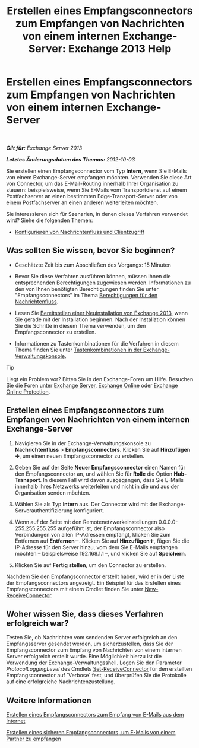 ﻿---
title: 'Erstellen eines Empfangsconnectors zum Empfangen von Nachrichten von einem internen Exchange-Server: Exchange 2013 Help'
TOCTitle: Erstellen eines Empfangsconnectors zum Empfangen von Nachrichten von einem internen Exchange-Server
ms:assetid: 546cead9-7a2d-4332-a5f6-35343d56c619
ms:mtpsurl: https://technet.microsoft.com/de-de/library/JJ657448(v=EXCHG.150)
ms:contentKeyID: 50475705
ms.date: 04/24/2018
mtps_version: v=EXCHG.150
ms.translationtype: HT
---

# Erstellen eines Empfangsconnectors zum Empfangen von Nachrichten von einem internen Exchange-Server

 

_**Gilt für:** Exchange Server 2013_

_**Letztes Änderungsdatum des Themas:** 2012-10-03_

Sie erstellen einen Empfangsconnector vom Typ **Intern**, wenn Sie E-Mails von einem Exchange-Server empfangen möchten. Verwenden Sie diese Art von Connector, um das E-Mail-Routing innerhalb Ihrer Organisation zu steuern: beispielsweise, wenn Sie E-Mails vom Transportdienst auf einem Postfachserver an einen bestimmten Edge-Transport-Server oder von einem Postfachserver an einen anderen weiterleiten möchten.

Sie interessieren sich für Szenarien, in denen dieses Verfahren verwendet wird? Siehe die folgenden Themen:

  - [Konfigurieren von Nachrichtenfluss und Clientzugriff](configure-mail-flow-and-client-access-exchange-2013-help.md)

## Was sollten Sie wissen, bevor Sie beginnen?

  - Geschätzte Zeit bis zum Abschließen des Vorgangs: 15 Minuten

  - Bevor Sie diese Verfahren ausführen können, müssen Ihnen die entsprechenden Berechtigungen zugewiesen werden. Informationen zu den von Ihnen benötigten Berechtigungen finden Sie unter "Empfangsconnectors" im Thema [Berechtigungen für den Nachrichtenfluss](mail-flow-permissions-exchange-2013-help.md).

  - Lesen Sie [Bereitstellen einer Neuinstallation von Exchange 2013](deploy-a-new-installation-of-exchange-2013-exchange-2013-help.md), wenn Sie gerade mit der Installation beginnen. Nach der Installation können Sie die Schritte in diesem Thema verwenden, um den Empfangsconnector zu erstellen.

  - Informationen zu Tastenkombinationen für die Verfahren in diesem Thema finden Sie unter [Tastenkombinationen in der Exchange-Verwaltungskonsole](keyboard-shortcuts-in-the-exchange-admin-center-exchange-online-protection-help.md).


> [!TIP]
> Liegt ein Problem vor? Bitten Sie in den Exchange-Foren um Hilfe. Besuchen Sie die Foren unter <A href="https://go.microsoft.com/fwlink/p/?linkid=60612">Exchange Server</A>, <A href="https://go.microsoft.com/fwlink/p/?linkid=267542">Exchange Online</A> oder <A href="https://go.microsoft.com/fwlink/p/?linkid=285351">Exchange Online Protection</A>.



## Erstellen eines Empfangsconnectors zum Empfangen von Nachrichten von einem internen Exchange-Server

1.  Navigieren Sie in der Exchange-Verwaltungskonsole zu **Nachrichtenfluss** \> **Empfangsconnectors**. Klicken Sie auf **Hinzufügen**![Hinzufügen (Symbol)](images/JJ218640.c1e75329-d6d7-4073-a27d-498590bbb558(EXCHG.150).gif "Hinzufügen (Symbol)"), um einen neuen Empfangsconnector zu erstellen.

2.  Geben Sie auf der Seite **Neuer Empfangsconnector** einen Namen für den Empfangsconnector an, und wählen Sie für **Rolle** die Option **Hub-Transport**. In diesem Fall wird davon ausgegangen, dass Sie E-Mails innerhalb Ihres Netzwerks weiterleiten und nicht in die und aus der Organisation senden möchten.

3.  Wählen Sie als Typ **Intern** aus. Der Connector wird mit der Exchange-Serverauthentifizierung konfiguriert.

4.  Wenn auf der Seite mit den Remotenetzwerkeinstellungen 0.0.0.0-255.255.255.255 aufgeführt ist, der Empfangsconnector also Verbindungen von allen IP-Adressen empfängt, klicken Sie zum Entfernen auf **Entfernen**![Entfernen (Symbol)](images/JJ657492.479b6ced-8d64-4277-a725-f17fea202b28(EXCHG.150).gif "Entfernen (Symbol)"). Klicken Sie auf **Hinzufügen**![Hinzufügen (Symbol)](images/JJ218640.c1e75329-d6d7-4073-a27d-498590bbb558(EXCHG.150).gif "Hinzufügen (Symbol)"), fügen Sie die IP-Adresse für den Server hinzu, vom dem Sie E-Mails empfangen möchten – beispielsweise 192.168.1.1 –, und klicken Sie auf **Speichern**.

5.  Klicken Sie auf **Fertig stellen**, um den Connector zu erstellen.

Nachdem Sie den Empfangsconnector erstellt haben, wird er in der Liste der Empfangsconnectors angezeigt. Ein Beispiel für das Erstellen eines Empfangsconnectors mit einem Cmdlet finden Sie unter [New-ReceiveConnector](https://technet.microsoft.com/de-de/library/bb125139\(v=exchg.150\)).

## Woher wissen Sie, dass dieses Verfahren erfolgreich war?

Testen Sie, ob Nachrichten vom sendenden Server erfolgreich an den Empfangsserver gesendet werden, um sicherzustellen, dass Sie der Empfangsconnector zum Empfang von Nachrichten von einem internen Server erfolgreich erstellt wurde. Eine Möglichkeit hierzu ist die Verwendung der Exchange-Verwaltungsshell. Legen Sie den Parameter *ProtocolLoggingLevel* des Cmdlets [Set-ReceiveConnector](https://technet.microsoft.com/de-de/library/bb125140\(v=exchg.150\)) für den erstellten Empfangsconnector auf `Verbose` fest, und überprüfen Sie die Protokolle auf eine erfolgreiche Nachrichtenzustellung.

## Weitere Informationen

[Erstellen eines Empfangsconnectors zum Empfang von E-Mails aus dem Internet](create-a-receive-connector-to-receive-email-from-the-internet-exchange-2013-help.md)

[Erstellen eines sicheren Empfangsconnectors, um E-Mails von einem Partner zu empfangen](create-a-secure-receive-connector-to-receive-email-from-a-partner-exchange-2013-help.md)

